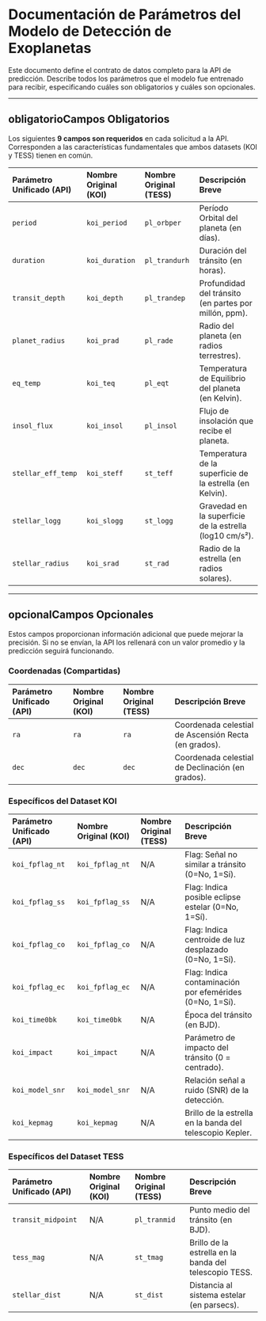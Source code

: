 # Documentación de Parámetros del Modelo de Detección de Exoplanetas

Este documento define el contrato de datos completo para la API de predicción. Describe todos los parámetros que el modelo fue entrenado para recibir, especificando cuáles son obligatorios y cuáles son opcionales.

---

##  obligatorioCampos Obligatorios

Los siguientes **9 campos son requeridos** en cada solicitud a la API. Corresponden a las características fundamentales que ambos datasets (KOI y TESS) tienen en común.

| Parámetro Unificado (API) | Nombre Original (KOI) | Nombre Original (TESS) | Descripción Breve |
| :---------------------- | :-------------------- | :--------------------- | :---------------- |
| `period` | `koi_period` | `pl_orbper` | Período Orbital del planeta (en días). |
| `duration` | `koi_duration` | `pl_trandurh` | Duración del tránsito (en horas). |
| `transit_depth` | `koi_depth` | `pl_trandep` | Profundidad del tránsito (en partes por millón, ppm). |
| `planet_radius` | `koi_prad` | `pl_rade` | Radio del planeta (en radios terrestres). |
| `eq_temp` | `koi_teq` | `pl_eqt` | Temperatura de Equilibrio del planeta (en Kelvin). |
| `insol_flux` | `koi_insol` | `pl_insol` | Flujo de insolación que recibe el planeta. |
| `stellar_eff_temp` | `koi_steff` | `st_teff` | Temperatura de la superficie de la estrella (en Kelvin). |
| `stellar_logg` | `koi_slogg` | `st_logg` | Gravedad en la superficie de la estrella (log10 cm/s²). |
| `stellar_radius` | `koi_srad` | `st_rad` | Radio de la estrella (en radios solares). |

---

## opcionalCampos Opcionales

Estos campos proporcionan información adicional que puede mejorar la precisión. Si no se envían, la API los rellenará con un valor promedio y la predicción seguirá funcionando.

### Coordenadas (Compartidas)

| Parámetro Unificado (API) | Nombre Original (KOI) | Nombre Original (TESS) | Descripción Breve |
| :---------------------- | :-------------------- | :--------------------- | :---------------- |
| `ra` | `ra` | `ra` | Coordenada celestial de Ascensión Recta (en grados). |
| `dec` | `dec` | `dec` | Coordenada celestial de Declinación (en grados). |

### Específicos del Dataset KOI

| Parámetro Unificado (API) | Nombre Original (KOI) | Nombre Original (TESS) | Descripción Breve |
| :---------------------- | :-------------------- | :--------------------- | :---------------- |
| `koi_fpflag_nt` | `koi_fpflag_nt` | N/A | Flag: Señal no similar a tránsito (0=No, 1=Sí). |
| `koi_fpflag_ss` | `koi_fpflag_ss` | N/A | Flag: Indica posible eclipse estelar (0=No, 1=Sí). |
| `koi_fpflag_co` | `koi_fpflag_co` | N/A | Flag: Indica centroide de luz desplazado (0=No, 1=Sí). |
| `koi_fpflag_ec` | `koi_fpflag_ec` | N/A | Flag: Indica contaminación por efemérides (0=No, 1=Sí). |
| `koi_time0bk` | `koi_time0bk` | N/A | Época del tránsito (en BJD). |
| `koi_impact` | `koi_impact` | N/A | Parámetro de impacto del tránsito (0 = centrado). |
| `koi_model_snr` | `koi_model_snr` | N/A | Relación señal a ruido (SNR) de la detección. |
| `koi_kepmag` | `koi_kepmag` | N/A | Brillo de la estrella en la banda del telescopio Kepler. |

### Específicos del Dataset TESS

| Parámetro Unificado (API) | Nombre Original (KOI) | Nombre Original (TESS) | Descripción Breve |
| :---------------------- | :-------------------- | :--------------------- | :---------------- |
| `transit_midpoint` | N/A | `pl_tranmid` | Punto medio del tránsito (en BJD). |
| `tess_mag` | N/A | `st_tmag` | Brillo de la estrella en la banda del telescopio TESS. |
| `stellar_dist` | N/A | `st_dist` | Distancia al sistema estelar (en parsecs). |